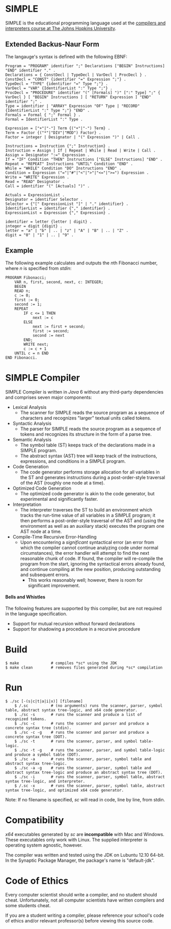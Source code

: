 # SIMPLE
SIMPLE is the educational programming language used at the [compilers and interpreters course at The Johns Hopkins University](http://gaming.jhu.edu/~phf/2013/spring/cs328/).

## Extended Backus-Naur Form
The langauge's syntax is defined with the following EBNF:

	Program = "PROGRAM" identifier ";" Declarations ["BEGIN" Instructions] "END" identifier "." .
	Declarations = { ConstDecl | TypeDecl | VarDecl | ProcDecl } .
	ConstDecl = "CONST" {identifier "=" Expression ";"} .
	TypeDecl = "TYPE" {identifier "=" Type ";"} .
	VarDecl = "VAR" {IdentifierList ":" Type ";"} .
	ProcDecl = "PROCEDURE" identifier "(" [Formals] ")" [":" Type] ";" { VarDecl } [ "BEGIN" Instructions ] [ "RETURN" Expression ] "END" identifier ";" .
	Type = identifier | "ARRAY" Expression "OF" Type | "RECORD" {IdentifierList ":" Type ";"} "END" .
	Formals = Formal { ";" Formal } .
	Formal = IdentifierList ":" Type .

	Expression = ["+"|"-"] Term {("+"|"-") Term} .
	Term = Factor {("*"|"DIV"|"MOD") Factor} .
	Factor = integer | Designator | "(" Expression ")" | Call .

	Instructions = Instruction {";" Instruction} .
	Instruction = Assign | If | Repeat | While | Read | Write | Call .
	Assign = Designator ":=" Expression .
	If = "IF" Condition "THEN" Instructions ["ELSE" Instructions] "END" .
	Repeat = "REPEAT" Instructions "UNTIL" Condition "END" .
	While = "WHILE" Condition "DO" Instructions "END" .
	Condition = Expression ("="|"#"|"<"|">"|"<="|">=") Expression .
	Write = "WRITE" Expression .
	Read = "READ" Designator .
	Call = identifier "(" [Actuals] ")" .

	Actuals = ExpressionList .
	Designator = identifier Selector .
	Selector = {"[" ExpressionList "]" | "." identifier} .
	IdentifierList = identifier {"," identifier} .
	ExpressionList = Expression {"," Expression} .

	identifier = letter {letter | digit} .
	integer = digit {digit} .
	letter = "a" | "b" | .. | "z" | "A" | "B" | .. | "Z" .
	digit = "0" | "1" | .. | "9" .

## Example

The following example calculates and outputs the *n*th Fibonacci number, where *n* is specified from *stdin*:

	PROGRAM Fibonacci;
		VAR n, first, second, next, c: INTEGER;
		BEGIN
		READ n;
  		c := 0;
  		first := 0;
  		second := 1;
  		REPEAT
    		IF c <= 1 THEN
      			next := c
    		ELSE
      			next := first + second;
      			first := second;
      			second := next
    		END;
    		WRITE next;
    		c := c + 1
  		UNTIL c = n END
	END Fibonacci.


# SIMPLE Compiler
SIMPLE Compiler is written in *Java* 6 without any third-party dependencies and comprises seven major components:

* Lexical Analysis
	* The scanner for SIMPLE reads the source program as a sequence of characters and recognizes "larger" textual units called tokens.
* Syntactic Analysis
	* The parser for SIMPLE reads the source program as a sequence of tokens and recognizes its structure in the form of a parse tree.
* Semantic Analysis
	* The symbol table (ST) keeps track of the declarations made in a SIMPLE program.
	* The abstract syntax (AST) tree will keep track of the instructions, expressions, and conditions in a SIMPLE program. 
* Code Generation
	* The code generator performs storage allocation for all variables in the ST and generates instructions during a post-order-style traversal of the AST (roughly one node at a time).
* Optimized Code Generation
	* The optimized code generator is akin to the code generator, but experimental and significantly faster.
* Interpretation
	* The interpreter traverses the ST to build an environment which tracks the run-time value of all variables in a SIMPLE program; it then performs a post-order-style traversal of the AST and (using the environment as well as an auxiliary stack) executes the program one AST node at a time.
* Compile-Time Recursive Error-Handling
	* Upon encountering a *significant* syntactical error (an error from which the compiler cannot continue analyzing code under normal circumstances), the error handler will attempt to find the next reasonable chunk of code. If found, the compiler will re-compile the program from the start, ignoring the syntactical errors already found, and continue compiling at the new position, producing outstanding and subsequent errors.
		* This works reasonably well; however, there is room for significant improvement.

#### Bells and Whistles

The following features are supported by this compiler, but are not required in the language specification.

* Support for mutual recursion without forward declarations
* Support for shadowing a procedure in a recursive procedure

# Build
	$ make 				# compiles *sc* using the JDK
	$ make clean 		# removes files generated during *sc* compilation
# Run
	$ ./sc [-(s|c|t|a|i|x)] [filename]
		$ /.sc 			# (no arguments) runs the scanner, parser, symbol table, abstract syntax tree-logic, and x64 code generator.
		$ ./sc -s 		# runs the scanner and produce a list of recognized tokens.
		$ ./sc -c 		# runs the scanner and parser and produce a concrete syntax tree (stdin).
		$ ./sc -c -g 	# runs the scanner and parser and produce a concrete syntax tree (DOT).
		$ ./sc -t 		# runs the scanner, parser, and symbol table-logic.
		$ ./sc -t -g 	# runs the scanner, parser, and symbol table-logic and produce a symbol table (DOT).
		$ ./sc -a 		# runs the scanner, parser, symbol table and abstract syntax tree-logic.
	 	$ ./sc -a -g 	# runs the scanner, parser, symbol table and abstract syntax tree-logic and produce an abstract syntax tree (DOT).
		$ ./sc -i 		# runs the scanner, parser, symbol table, abstract syntax tree-logic, and interpreter.
		$ /.sc -x 		# runs the scanner, parser, symbol table, abstract syntax tree-logic, and optimized x64 code generator.

Note: If no filename is specified, *sc* will read in code, line by line, from stdin.

# Compatibility
*x64* executables generated by *sc* are **incompatible** with Mac and Windows.  These executables only work with Linux.  The supplied interpreter is operating system agnostic, however.

The compiler was written and tested using the JDK on Lubuntu 12.10 64-bit.  In the Synaptic Package Manager, the package's name is "default-jdk".

# Code of Ethics
Every computer scientist should write a compiler, and no student should cheat.  Unfortunately, not all computer scientists have written compilers and some students cheat. 

If you are a student writing a compiler, please reference your school's code of ethics and/or relevant professor(s) before viewing this source code.

